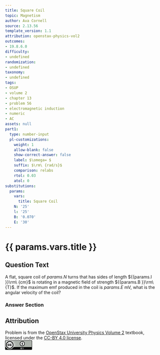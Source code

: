 ```yaml
---
title: Square Coil
topic: Magnetism
author: Ava Cornell
source: 2.13.56
template_version: 1.1
attribution: openstax-physics-vol2
outcomes:
- 19.8.6.0
difficulty:
- undefined
randomization:
- undefined
taxonomy:
- undefined
tags:
- OSUP
- volume 2
- chapter 13
- problem 56
- electromagnetic induction
- numeric
- AC
assets: null
part1:
  type: number-input
  pl-customizations:
    weight: 1
    allow-blank: false
    show-correct-answer: false
    label: $\omega= $
    suffix: $\rm\ {rad/s}$
    comparison: relabs
    rtol: 0.03
    atol: 0
substitutions:
  params:
    vars:
      title: Square Coil
    N: '25'
    l: '25'
    B: '0.070'
    E: '30'
---
```

# {{ params.vars.title }}

## Question Text

A flat, square coil of ${{params.N }}$ turns that has sides of length ${{params.l }}\rm\ {cm}$ is rotating in a magnetic field of strength ${{params.B }}\rm\ {T}$. If the maximum emf produced in the coil is ${{params.E }}\textrm{ mV}$, what is the angular velocity of the coil?

### Answer Section

## Attribution

Problem is from the [OpenStax University Physics Volume 2](https://openstax.org/details/books/university-physics-volume-2) textbook, licensed under the [CC-BY 4.0 license](https://creativecommons.org/licenses/by/4.0/).<br>![Image representing the Creative Commons 4.0 BY license.](https://raw.githubusercontent.com/firasm/bits/master/by.png)